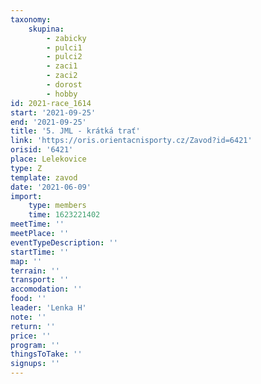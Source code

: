 ```yaml
---
taxonomy:
    skupina:
        - zabicky
        - pulci1
        - pulci2
        - zaci1
        - zaci2
        - dorost
        - hobby
id: 2021-race_1614
start: '2021-09-25'
end: '2021-09-25'
title: '5. JML - krátká trať'
link: 'https://oris.orientacnisporty.cz/Zavod?id=6421'
orisid: '6421'
place: Lelekovice
type: Z
template: zavod
date: '2021-06-09'
import:
    type: members
    time: 1623221402
meetTime: ''
meetPlace: ''
eventTypeDescription: ''
startTime: ''
map: ''
terrain: ''
transport: ''
accomodation: ''
food: ''
leader: 'Lenka H'
note: ''
return: ''
price: ''
program: ''
thingsToTake: ''
signups: ''
---
```


